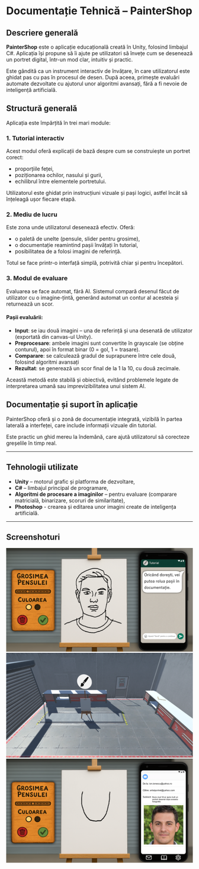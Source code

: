 # Documentație Tehnică – PainterShop

## Descriere generală

**PainterShop** este o aplicație educațională creată în Unity, folosind limbajul C#. Aplicația își propune să îi ajute pe utilizatori să învețe cum se desenează un portret digital, într-un mod clar, intuitiv și practic.

Este gândită ca un instrument interactiv de învățare, în care utilizatorul este ghidat pas cu pas în procesul de desen. După aceea, primește evaluări automate dezvoltate cu ajutorul unor algoritmi avansați, fără a fi nevoie de inteligență artificială.

## Structură generală

Aplicația este împărțită în trei mari module:

### 1. Tutorial interactiv

Acest modul oferă explicații de bază despre cum se construiește un portret corect: 

- proporțiile feței,
- poziționarea ochilor, nasului și gurii,
- echilibrul între elementele portretului.

Utilizatorul este ghidat prin instrucțiuni vizuale și pași logici, astfel încât să înțeleagă ușor fiecare etapă.

### 2. Mediu de lucru

Este zona unde utilizatorul desenează efectiv. Oferă:

- o paletă de unelte (pensule, slider pentru grosime),
- o documentație reamintind pașii învățați în tutorial,
- posibilitatea de a folosi imagini de referință.

Totul se face printr-o interfață simplă, potrivită chiar și pentru începători.

### 3. Modul de evaluare

Evaluarea se face automat, fără AI. Sistemul compară desenul făcut de utilizator cu o imagine-țintă, generând automat un contur al acesteia și returnează un scor.

#### Pașii evaluării:

- **Input**: se iau două imagini – una de referință și una desenată de utilizator (exportată din canvas-ul Unity).
- **Preprocesare**: ambele imagini sunt convertite în grayscale (se obține conturul), apoi în format binar (0 = gol, 1 = trasare).
- **Comparare**: se calculează gradul de suprapunere între cele două, folosind algoritmi avansați
- **Rezultat**: se generează un scor final de la 1 la 10, cu două zecimale.

Această metodă este stabilă și obiectivă, evitând problemele legate de interpretarea umană sau imprevizibilitatea unui sistem AI.

## Documentație și suport în aplicație

PainterShop oferă și o zonă de documentație integrată, vizibilă în partea laterală a interfeței, care include informații vizuale din tutorial.

Este practic un ghid mereu la îndemână, care ajută utilizatorul să corecteze greșelile în timp real.

---

## Tehnologii utilizate

- **Unity** – motorul grafic și platforma de dezvoltare,
- **C#** – limbajul principal de programare,
- **Algoritmi de procesare a imaginilor** – pentru evaluare (comparare matricială, binarizare, scoruri de similaritate),
- **Photoshop** - crearea și editarea unor imagini create de inteligența artificială.

---

## Screenshoturi

![tutorial](Screenshots/tutorial.png)
![garaj](Screenshots/garaj.png)
![portret](Screenshots/portret.png)